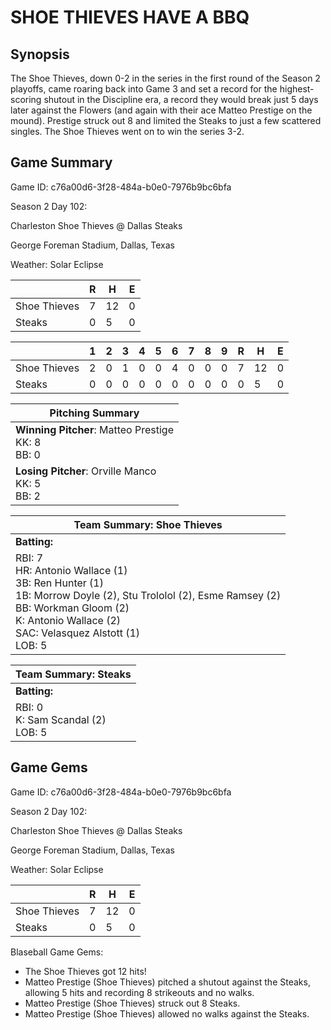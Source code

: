 # SHOE THIEVES HAVE A BBQ

## Synopsis

The Shoe Thieves, down 0-2 in the series in the first round of the Season 2 playoffs, came roaring back into Game 3
and set a record for the highest-scoring shutout in the Discipline era, a record they would break just 5 days later
against the Flowers (and again with their ace Matteo Prestige on the mound). Prestige struck out 8 and limited the
Steaks to just a few scattered singles. The Shoe Thieves went on to win the series 3-2.

## Game Summary

Game ID: c76a00d6-3f28-484a-b0e0-7976b9bc6bfa

Season 2 Day 102:

Charleston Shoe Thieves @ Dallas Steaks

George Foreman Stadium, Dallas, Texas

Weather: Solar Eclipse



|  | R | H | E |
| --- | --- | --- | --- |
| Shoe Thieves |   7 |  12 |   0 | 
| Steaks |   0 |   5 |   0 | 


|  |   1 |   2 |   3 |   4 |   5 |   6 |   7 |   8 |   9 |  R | H | E |
| --- | --- | --- | --- | --- | --- | --- | --- | --- | --- | --- | --- | --- |
| Shoe Thieves |   2 |   0 |   1 |   0 |   0 |   4 |   0 |   0 |   0 |   7 |  12 |   0 | 
| Steaks |   0 |   0 |   0 |   0 |   0 |   0 |   0 |   0 |   0 |   0 |   5 |   0 | 


| Pitching Summary |
| --- |
| **Winning Pitcher**: Matteo Prestige<br />KK: 8<br />BB: 0 |
| **Losing Pitcher**: Orville Manco<br />KK: 5<br />BB: 2 |


| Team Summary: Shoe Thieves |
| --- |
| **Batting:** |
| RBI: 7 <br />HR: Antonio Wallace (1) <br />3B: Ren Hunter (1) <br />1B: Morrow Doyle (2), Stu Trololol (2), Esme Ramsey (2) <br />BB: Workman Gloom (2) <br />K: Antonio Wallace (2) <br />SAC: Velasquez Alstott (1) <br />LOB: 5 |


| Team Summary: Steaks |
| --- |
| **Batting:** |
| RBI: 0 <br />K: Sam Scandal (2) <br />LOB: 5 |


## Game Gems


Game ID: c76a00d6-3f28-484a-b0e0-7976b9bc6bfa

Season 2 Day 102:

Charleston Shoe Thieves @ Dallas Steaks

George Foreman Stadium, Dallas, Texas

Weather: Solar Eclipse


|  | R | H | E |
| --- | --- | --- | --- |
| Shoe Thieves |   7 |  12 |   0 | 
| Steaks |   0 |   5 |   0 | 


Blaseball Game Gems:

* The Shoe Thieves got 12 hits!
* Matteo Prestige (Shoe Thieves) pitched a shutout against the Steaks, allowing 5 hits and recording 8 strikeouts and no walks.
* Matteo Prestige (Shoe Thieves) struck out 8 Steaks.
* Matteo Prestige (Shoe Thieves) allowed no walks against the Steaks.

